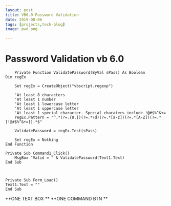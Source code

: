 ```yaml
---
layout: post
title: VB6.0 Password Validation
date: 2019-08-06
tags: [projects,tech-blog]
image: pwd.png

---
```






# Password Validation vb 6.0

        Private Function ValidatePassword(ByVal sPass) As Boolean
    Dim regEx
        
        Set regEx = CreateObject("vbscript.regexp")
        
        'At least 8 characters
        'At least 1 number
        'At least 1 lowercase letter
        'At least 1 uppercase letter
        'At least 1 special character. Special charaters include !@#$%^&+=
        regEx.Pattern = "^.*(?=.{8,})(?=.*\d)(?=.*[a-z])(?=.*[A-Z])(?=.*[!@#$%^&+=]).*$"
    
        ValidatePassword = regEx.Test(sPass)
        
        Set regEx = Nothing
    End Function
    
    Private Sub Command1_Click()
        MsgBox "Valid = " & ValidatePassword(Text1.Text)
    End Sub
    
    
    
    Private Sub Form_Load()
    Text1.Text = ""
    End Sub


**ONE TEXT BOX **
**ONE COMMAND BTN **


